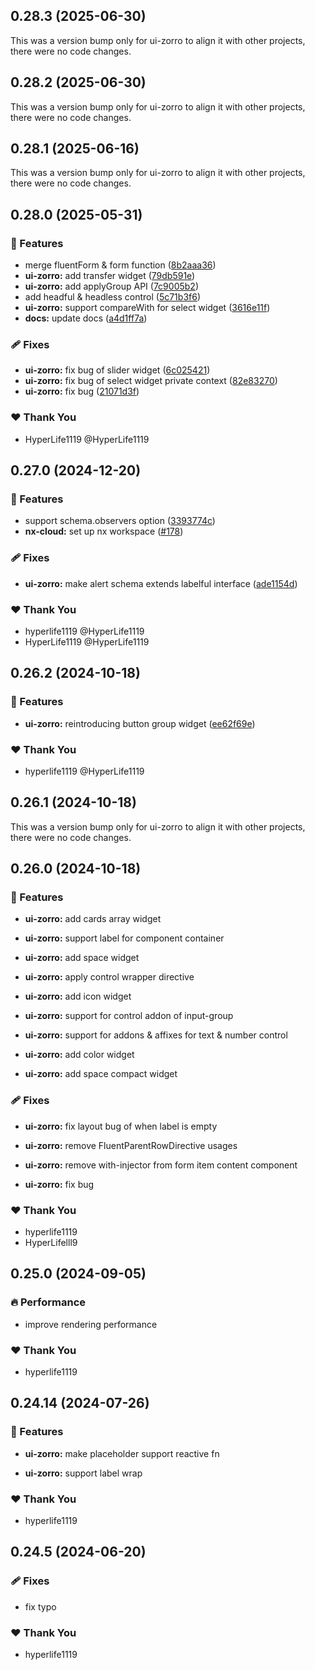 ## 0.28.3 (2025-06-30)

This was a version bump only for ui-zorro to align it with other projects, there were no code changes.

## 0.28.2 (2025-06-30)

This was a version bump only for ui-zorro to align it with other projects, there were no code changes.

## 0.28.1 (2025-06-16)

This was a version bump only for ui-zorro to align it with other projects, there were no code changes.

## 0.28.0 (2025-05-31)

### 🚀 Features

- merge fluentForm & form function ([8b2aaa36](https://github.com/fluent-form/fluent-form/commit/8b2aaa36))
- **ui-zorro:** add transfer widget ([79db591e](https://github.com/fluent-form/fluent-form/commit/79db591e))
- **ui-zorro:** add applyGroup API ([7c9005b2](https://github.com/fluent-form/fluent-form/commit/7c9005b2))
- add headful & headless control ([5c71b3f6](https://github.com/fluent-form/fluent-form/commit/5c71b3f6))
- **ui-zorro:** support compareWith for select widget ([3616e11f](https://github.com/fluent-form/fluent-form/commit/3616e11f))
- **docs:** update docs ([a4d1ff7a](https://github.com/fluent-form/fluent-form/commit/a4d1ff7a))

### 🩹 Fixes

- **ui-zorro:** fix bug of slider widget ([6c025421](https://github.com/fluent-form/fluent-form/commit/6c025421))
- **ui-zorro:** fix bug of select widget private context ([82e83270](https://github.com/fluent-form/fluent-form/commit/82e83270))
- **ui-zorro:** fix bug ([21071d3f](https://github.com/fluent-form/fluent-form/commit/21071d3f))

### ❤️ Thank You

- HyperLife1119 @HyperLife1119

## 0.27.0 (2024-12-20)

### 🚀 Features

- support schema.observers option ([3393774c](https://github.com/fluent-form/fluent-form/commit/3393774c))
- **nx-cloud:** set up nx workspace ([#178](https://github.com/fluent-form/fluent-form/pull/178))

### 🩹 Fixes

- **ui-zorro:** make alert schema extends labelful interface ([ade1154d](https://github.com/fluent-form/fluent-form/commit/ade1154d))

### ❤️ Thank You

- hyperlife1119 @HyperLife1119
- HyperLife1119 @HyperLife1119

## 0.26.2 (2024-10-18)


### 🚀 Features

- **ui-zorro:** reintroducing button group widget ([ee62f69e](https://github.com/fluent-form/fluent-form/commit/ee62f69e))


### ❤️  Thank You

- hyperlife1119 @HyperLife1119

## 0.26.1 (2024-10-18)

This was a version bump only for ui-zorro to align it with other projects, there were no code changes.

## 0.26.0 (2024-10-18)


### 🚀 Features

- **ui-zorro:** add cards array widget

- **ui-zorro:** support label for component container

- **ui-zorro:** add space widget

- **ui-zorro:** apply control wrapper directive

- **ui-zorro:** add icon widget

- **ui-zorro:** support for control addon of input-group

- **ui-zorro:** support for addons & affixes for text & number control

- **ui-zorro:** add color widget

- **ui-zorro:** add space compact widget


### 🩹 Fixes

- **ui-zorro:** fix layout bug of when label is empty

- **ui-zorro:** remove FluentParentRowDirective usages

- **ui-zorro:** remove with-injector from form item content component

- **ui-zorro:** fix bug


### ❤️  Thank You

- hyperlife1119
- HyperLifelll9

## 0.25.0 (2024-09-05)


### 🔥 Performance

- improve rendering performance


### ❤️  Thank You

- hyperlife1119

## 0.24.14 (2024-07-26)


### 🚀 Features

- **ui-zorro:** make placeholder support reactive fn

- **ui-zorro:** support label wrap


### ❤️  Thank You

- hyperlife1119

## 0.24.5 (2024-06-20)


### 🩹 Fixes

- fix typo


### ❤️  Thank You

- hyperlife1119
